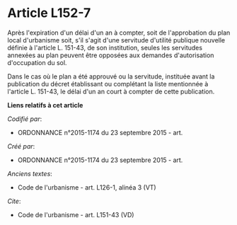 # Article L152-7

Après l'expiration d'un délai d'un an à compter, soit de l'approbation du plan local d'urbanisme soit, s'il s'agit d'une
servitude d'utilité publique nouvelle définie à l'article L. 151-43, de son institution, seules les servitudes annexées au
plan peuvent être opposées aux demandes d'autorisation d'occupation du sol. 

Dans le cas où le plan a été approuvé ou la servitude, instituée avant la publication du décret établissant ou complétant la
liste mentionnée à l'article L. 151-43, le délai d'un an court à compter de cette publication.

**Liens relatifs à cet article**

_Codifié par_:

  - ORDONNANCE n°2015-1174 du 23 septembre 2015 - art.

_Créé par_:

  - ORDONNANCE n°2015-1174 du 23 septembre 2015 - art.

_Anciens textes_:

  - Code de l'urbanisme - art. L126-1, alinéa 3  (VT)

_Cite_:

  - Code de l'urbanisme - art. L151-43 (VD)
